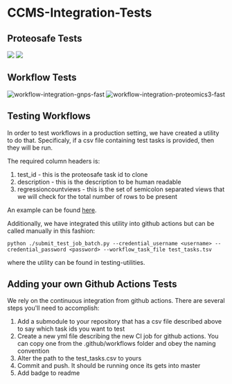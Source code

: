 # CCMS-Integration-Tests

## Proteosafe Tests

![](https://github.com/CCMS-UCSD/CCMS-Integration-Tests/workflows/web-ccms-api/badge.svg)
![](https://github.com/CCMS-UCSD/CCMS-Integration-Tests/workflows/web-ccms-selenium/badge.svg)

## Workflow Tests

![workflow-integration-gnps-fast](https://github.com/CCMS-UCSD/CCMS-Integration-Tests/workflows/workflow-integration-gnps-fast/badge.svg)
![workflow-integration-proteomics3-fast](https://github.com/CCMS-UCSD/CCMS-Integration-Tests/workflows/workflow-integration-proteomics3-fast/badge.svg)


## Testing Workflows

In order to test workflows in a production setting, we have created a utility to do that. Specificaly, if a csv file containing test tasks is provided, then they will be run. 

The required column headers is:

1. test_id - this is the proteosafe task id to clone
1. description - this is the description to be human readable
1. regressioncountviews - this is the set of semicolon separated views that we will check for the total number of rows to be present

An example can be found [here](https://github.com/CCMS-UCSD/CCMSDeployments/blob/master/fast_test_workflow/test-integration-workflow/test_tasks.tsv). 

Additionally, we have integrated this utility into github actions but can be called manually in this fashion:

```python ./submit_test_job_batch.py --credential_username <username> --credential_password <password> --workflow_task_file test_tasks.tsv```

where the utility can be found in testing-utilities. 


## Adding your own Github Actions Tests

We rely on the continuous integration from github actions. There are several steps you'll need to accomplish:

1. Add a submodule to your repository that has a csv file described above to say which task ids you want to test
1. Create a new yml file describing the new CI job for github actions. You can copy one from the .github/workflows folder and obey the naming convention
1. Alter the path to the test_tasks.csv to yours 
1. Commit and push. It should be running once its gets into master
1. Add badge to readme